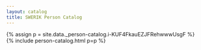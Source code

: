 ```yaml
---
layout: catalog
title: SWERIK Person Catalog
---
```

{% assign p = site.data._person-catalog.i-KUF4FkauEZJFRehwwwUsgF %}
{% include person-catalog.html p=p %}

